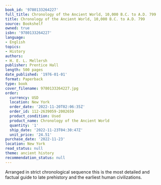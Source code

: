 ```yaml
---
book_id: '9780133264227'
full_title: Chronology of the Ancient World, 10,000 B.C. to A.D. 799
title: Chronology of the Ancient World, 10,000 B.C. to A.D. 799
source: Bookshelf
owned: true
isbn: '9780133264227'
language:
- English
topics:
- History
authors:
- H. E. L. Mellersh
publisher: Prentice Hall
length: 500 pages
date_published: '1976-01-01'
format: Paperback
type: book
cover_filename: 9780133264227.jpg
order:
  currency: USD
  location: New York
  order_date: '2022-11-20T02:06:35Z'
  order_id: 112-2639059-2002659
  product_condition: Used
  product_name: Chronology of the Ancient World
  quantity: '1'
  ship_date: '2022-11-23T04:30:47Z'
  unit_price: '24.51'
purchase_date: '2022-11-23'
location: New York
read_status: null
theme: ancient history
recommendation_status: null
---
```

Arranged in strict chronological sequence this is the most detailed and factual guide to late prehistory and the earliest human civilizations.
